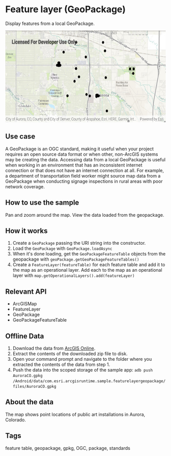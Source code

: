 # Feature layer (GeoPackage)

Display features from a local GeoPackage.

![Image of feature layer geopackage](feature-layer-geopackage.png)

## Use case

A GeoPackage is an OGC standard, making it useful when your project requires an open source data format or when other, non-ArcGIS systems may be creating the data. Accessing data from a local GeoPackage is useful when working in an environment that has an inconsistent internet connection or that does not have an internet connection at all. For example, a department of transportation field worker might source map data from a GeoPackage when conducting signage inspections in rural areas with poor network coverage.

## How to use the sample

Pan and zoom around the map. View the data loaded from the geopackage.

## How it works

1. Create a `GeoPackage` passing the URI string into the constructor.
2. Load the `GeoPackage` with `GeoPackage.loadAsync`
3. When it's done loading, get the `GeoPackageFeatureTable` objects from the geopackage with `geoPackage.getGeoPackageFeatureTables()`
4. Create a `FeatureLayer(featureTable)` for each feature table and add it to the map as an operational layer. Add each to 
   the map as an operational layer with `map.getOperationalLayers().add(featureLayer)`

## Relevant API

* ArcGISMap
* FeatureLayer
* GeoPackage
* GeoPackageFeatureTable

## Offline Data

1. Download the data from [ArcGIS Online](https://www.arcgis.com/home/item.html?id=68ec42517cdd439e81b036210483e8e7).
2. Extract the contents of the downloaded zip file to disk.
3. Open your command prompt and navigate to the folder where you extracted the contents of the data from step 1.
4. Push the data into the scoped storage of the sample app:
`adb push AuroraCO.gpkg /Android/data/com.esri.arcgisruntime.sample.featurelayergeopackage/files/AuroraCO.gpkg`

## About the data

The map shows point locations of public art installations in Aurora, Colorado.

## Tags

feature table, geopackage, gpkg, OGC, package, standards
